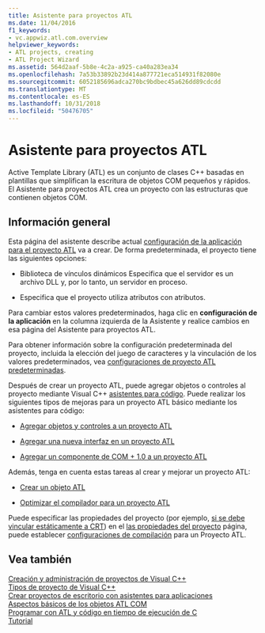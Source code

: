 ```yaml
---
title: Asistente para proyectos ATL
ms.date: 11/04/2016
f1_keywords:
- vc.appwiz.atl.com.overview
helpviewer_keywords:
- ATL projects, creating
- ATL Project Wizard
ms.assetid: 564d2aaf-5b8e-4c2a-a925-ca40a283ea34
ms.openlocfilehash: 7a53b33892b23d414a877721eca514931f82080e
ms.sourcegitcommit: 6052185696adca270bc9bdbec45a626dd89cdcdd
ms.translationtype: MT
ms.contentlocale: es-ES
ms.lasthandoff: 10/31/2018
ms.locfileid: "50476705"
---
```

# <a name="atl-project-wizard"></a>Asistente para proyectos ATL

Active Template Library (ATL) es un conjunto de clases C++ basadas en plantillas que simplifican la escritura de objetos COM pequeños y rápidos. El Asistente para proyectos ATL crea un proyecto con las estructuras que contienen objetos COM.

## <a name="overview"></a>Información general

Esta página del asistente describe actual [configuración de la aplicación para el proyecto ATL](../../atl/reference/application-settings-atl-project-wizard.md) va a crear. De forma predeterminada, el proyecto tiene las siguientes opciones:

- Biblioteca de vínculos dinámicos Especifica que el servidor es un archivo DLL y, por lo tanto, un servidor en proceso.

- Especifica que el proyecto utiliza atributos con atributos.

Para cambiar estos valores predeterminados, haga clic en **configuración de la aplicación** en la columna izquierda de la Asistente y realice cambios en esa página del Asistente para proyectos ATL.

Para obtener información sobre la configuración predeterminada del proyecto, incluida la elección del juego de caracteres y la vinculación de los valores predeterminados, vea [configuraciones de proyecto ATL predeterminadas](../../atl/reference/default-atl-project-configurations.md).

Después de crear un proyecto ATL, puede agregar objetos o controles al proyecto mediante Visual C++ [asistentes para código](../../ide/adding-functionality-with-code-wizards-cpp.md). Puede realizar los siguientes tipos de mejoras para un proyecto ATL básico mediante los asistentes para código:

- [Agregar objetos y controles a un proyecto ATL](../../atl/reference/adding-objects-and-controls-to-an-atl-project.md)

- [Agregar una nueva interfaz en un proyecto ATL](../../atl/reference/adding-a-new-interface-in-an-atl-project.md)

- [Agregar un componente de COM + 1.0 a un proyecto ATL](../../atl/reference/adding-an-atl-com-plus-1-0-component.md)

Además, tenga en cuenta estas tareas al crear y mejorar un proyecto ATL:

- [Crear un objeto ATL](../../atl/reference/making-an-atl-object-noncreatable.md)

- [Optimizar el compilador para un proyecto ATL](../../atl/reference/specifying-compiler-optimization-for-an-atl-project.md)

Puede especificar las propiedades del proyecto (por ejemplo, [si se debe vincular estáticamente a CRT](../../atl/programming-with-atl-and-c-run-time-code.md)) en el [las propiedades del proyecto](../../ide/general-property-page-project.md) página, puede establecer [configuraciones de compilación](/visualstudio/ide/understanding-build-configurations) para un Proyecto ATL.

## <a name="see-also"></a>Vea también

[Creación y administración de proyectos de Visual C++](../../ide/creating-and-managing-visual-cpp-projects.md)<br/>
[Tipos de proyecto de Visual C++](../../ide/visual-cpp-project-types.md)<br/>
[Crear proyectos de escritorio con asistentes para aplicaciones](../../ide/creating-desktop-projects-by-using-application-wizards.md)<br/>
[Aspectos básicos de los objetos ATL COM](../../atl/fundamentals-of-atl-com-objects.md)<br/>
[Programar con ATL y código en tiempo de ejecución de C](../../atl/programming-with-atl-and-c-run-time-code.md)<br/>
[Tutorial](../../atl/active-template-library-atl-tutorial.md)

